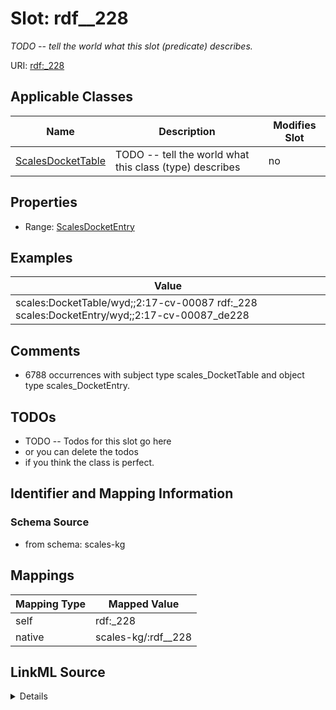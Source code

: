 

# Slot: rdf__228


_TODO -- tell the world what this slot (predicate) describes._





URI: [rdf:_228](http://www.w3.org/1999/02/22-rdf-syntax-ns#_228)



<!-- no inheritance hierarchy -->





## Applicable Classes

| Name | Description | Modifies Slot |
| --- | --- | --- |
| [ScalesDocketTable](../classes/ScalesDocketTable.md) | TODO -- tell the world what this class (type) describes |  no  |







## Properties

* Range: [ScalesDocketEntry](../classes/ScalesDocketEntry.md)






## Examples

| Value |
| --- |
| scales:DocketTable/wyd;;2:17-cv-00087 rdf:_228 scales:DocketEntry/wyd;;2:17-cv-00087_de228 |

## Comments

* 6788 occurrences with subject type scales_DocketTable and object type scales_DocketEntry.

## TODOs

* TODO -- Todos for this slot go here
* or you can delete the todos
* if you think the class is perfect.

## Identifier and Mapping Information







### Schema Source


* from schema: scales-kg




## Mappings

| Mapping Type | Mapped Value |
| ---  | ---  |
| self | rdf:_228 |
| native | scales-kg/:rdf__228 |




## LinkML Source

<details>
```yaml
name: rdf__228
description: TODO -- tell the world what this slot (predicate) describes.
todos:
- TODO -- Todos for this slot go here
- or you can delete the todos
- if you think the class is perfect.
comments:
- 6788 occurrences with subject type scales_DocketTable and object type scales_DocketEntry.
examples:
- value: scales:DocketTable/wyd;;2:17-cv-00087 rdf:_228 scales:DocketEntry/wyd;;2:17-cv-00087_de228
from_schema: scales-kg
rank: 1000
slot_uri: rdf:_228
alias: rdf__228
domain_of:
- scales_DocketTable
range: scales_DocketEntry

```
</details>